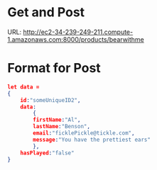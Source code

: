 # Get and Post

URL: http://ec2-34-239-249-211.compute-1.amazonaws.com:8000/products/bearwithme

# Format for Post

```JSON
let data =
{
    id:"someUniqueID2",
    data:
        {
        firstName:"Al",
        lastName:"Benson",
        email:"ficklePickle@tickle.com",
        message:"You have the prettiest ears"
        },
    hasPlayed:"false"
}
```
